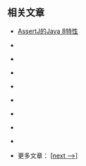 ## 相关文章

- [AssertJ的Java 8特性](docs/AssertJ的Java8特性.md)
- []()
- []()
- []()
- []()
- []()
- []()
- []()
- []()

- 更多文章： [[next -->]](../assertions/README.md)
